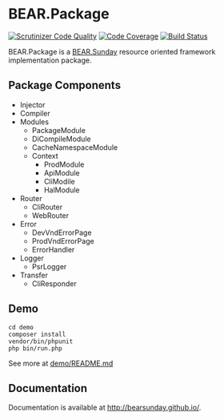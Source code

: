 # BEAR.Package

[![Scrutinizer Code Quality](https://scrutinizer-ci.com/g/bearsunday/BEAR.Package/badges/quality-score.png?b=1.x)](https://scrutinizer-ci.com/g/bearsunday/BEAR.Package/?branch=1.x)
[![Code Coverage](https://scrutinizer-ci.com/g/bearsunday/BEAR.Package/badges/coverage.png?b=1.x)](https://scrutinizer-ci.com/g/bearsunday/BEAR.Package/?branch=1.x)
[![Build Status](https://travis-ci.org/bearsunday/BEAR.Package.svg?branch=1.x)](https://travis-ci.org/bearsunday/BEAR.Package)

BEAR.Package is a [BEAR.Sunday](https://github.com/bearsunday/BEAR.Sunday) resource oriented framework implementation package.

## Package Components
 * Injector
 * Compiler
 * Modules
    * PackageModule 
    * DiCompileModule
    * CacheNamespaceModule
    * Context
      * ProdModule
      * ApiModule
      * CliModile
      * HalModule
 * Router
    * CliRouter
    * WebRouter
 * Error
    * DevVndErrorPage
    * ProdVndErrorPage
    * ErrorHandler  
 * Logger
    * PsrLogger
 * Transfer
    * CliResponder

## Demo

```
cd demo
composer install
vendor/bin/phpunit
php bin/run.php
```
See more at [demo/README.md](https://github.com/bearsunday/BEAR.Package/tree/1.x/demo)

## Documentation

Documentation is available at http://bearsunday.github.io/.
